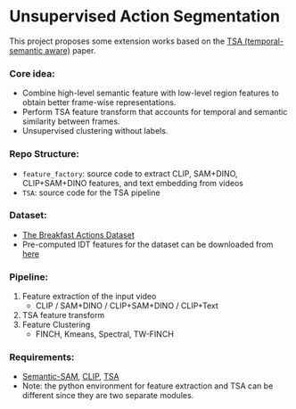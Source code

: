 # Unsupervised Action Segmentation
This project proposes some extension works based on the [TSA (temporal-semantic aware)](https://arxiv.org/abs/2304.06403) paper.

### Core idea:
- Combine high-level semantic feature with low-level region features to obtain better frame-wise representations.
- Perform TSA feature transform that accounts for temporal and semantic similarity between frames. 
- Unsupervised clustering without labels.

### Repo Structure:
- `feature_factory`: source code to extract CLIP, SAM+DINO, CLIP+SAM+DINO features, and text embedding from videos
- `TSA`: source code for the TSA pipeline

### Dataset:
- [The Breakfast Actions Dataset](https://serre-lab.clps.brown.edu/resource/breakfast-actions-dataset/)
- Pre-computed IDT features for the dataset can be downloaded from [here](https://github.com/Annusha/unsup_temp_embed/blob/master/HOWTO_master.md)

### Pipeline:
1. Feature extraction of the input video
    - CLIP / SAM+DINO / CLIP+SAM+DINO / CLIP+Text
2. TSA feature transform
3. Feature Clustering 
    - FINCH, Kmeans, Spectral, TW-FINCH

### Requirements:
- [Semantic-SAM](https://github.com/UX-Decoder/Semantic-SAM), [CLIP](https://github.com/openai/CLIP), [TSA](https://github.com/elenabbbuenob/TSA-ActionSeg)
- Note: the python environment for feature extraction and TSA can be different since they are two separate modules.




